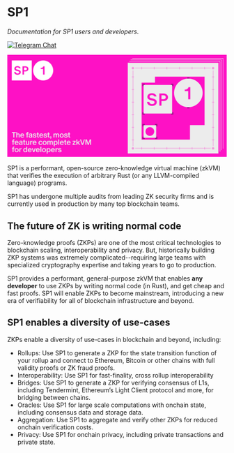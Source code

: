 # SP1

*Documentation for SP1 users and developers*.

[![Telegram Chat][tg-badge]][tg-url]

![](./sp1.png)


SP1 is a performant, open-source zero-knowledge virtual machine (zkVM) that verifies the execution of arbitrary Rust (or any LLVM-compiled language) programs. 

[tg-badge]: https://img.shields.io/endpoint?color=neon&logo=telegram&label=chat&url=https%3A%2F%2Ftg.sumanjay.workers.dev%2Fsuccinct%5Fsp1
[tg-url]: https://t.me/+AzG4ws-kD24yMGYx

SP1 has undergone multiple audits from leading ZK security firms and is currently used in production by many top blockchain teams.

## The future of ZK is writing normal code

Zero-knowledge proofs (ZKPs) are one of the most critical technologies to blockchain scaling, interoperability and privacy. But, historically building ZKP systems was extremely complicated--requiring large teams with specialized cryptography expertise and taking years to go to production. 

SP1 provides a performant, general-purpose zkVM that enables **any developer** to use ZKPs by writing normal code (in Rust), and get cheap and fast proofs. SP1 will enable ZKPs to become mainstream, introducing a new era of verifiability for all of blockchain infrastructure and beyond.


## SP1 enables a diversity of use-cases

ZKPs enable a diversity of use-cases in blockchain and beyond, including:

* Rollups: Use SP1 to generate a ZKP for the state transition function of your rollup and connect to Ethereum, Bitcoin or other chains with full validity proofs or ZK fraud proofs.
* Interoperability: Use SP1 for fast-finality, cross rollup interoperability
* Bridges: Use SP1 to generate a ZKP for verifying consensus of L1s, including Tendermint, Ethereum’s Light Client protocol and more, for bridging between chains.
* Oracles: Use SP1 for large scale computations with onchain state, including consensus data and storage data.
* Aggregation: Use SP1 to aggregate and verify other ZKPs for reduced onchain verification costs.
* Privacy: Use SP1 for onchain privacy, including private transactions and private state.
